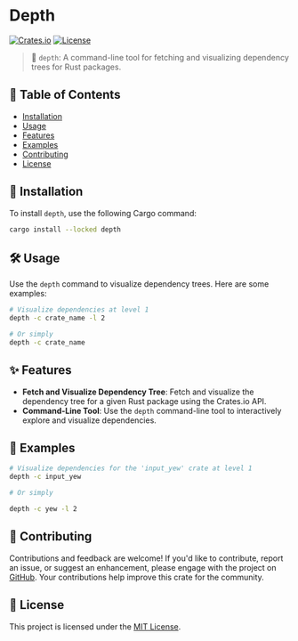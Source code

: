# Depth

[![Crates.io](https://img.shields.io/crates/v/depth.svg)](https://crates.io/crates/depth)
[![License](https://img.shields.io/crates/l/depth.svg)](https://opensource.org/licenses/MIT)

> 🚀 `depth`: A command-line tool for fetching and visualizing dependency trees for Rust packages.

## 📖 Table of Contents

- [Installation](#-installation)
- [Usage](#-usage)
- [Features](#-features)
- [Examples](#-examples)
- [Contributing](#-contributing)
- [License](#-license)

## 🚀 Installation

To install `depth`, use the following Cargo command:

```bash
cargo install --locked depth
```

## 🛠️ Usage

Use the `depth` command to visualize dependency trees. Here are some examples:

```bash
# Visualize dependencies at level 1
depth -c crate_name -l 2

# Or simply
depth -c crate_name
```

## ✨ Features

- **Fetch and Visualize Dependency Tree**: Fetch and visualize the dependency tree for a given Rust package using the Crates.io API.
- **Command-Line Tool**: Use the `depth` command-line tool to interactively explore and visualize dependencies.

## 🌟 Examples

```bash
# Visualize dependencies for the 'input_yew' crate at level 1
depth -c input_yew

# Or simply

depth -c yew -l 2
```

## 🤝 Contributing

Contributions and feedback are welcome! If you'd like to contribute, report an issue, or suggest an enhancement, please engage with the project on [GitHub](https://github.com/wiseaidev/depth).
Your contributions help improve this crate for the community.

## 📄 License

This project is licensed under the [MIT License](https://opensource.org/licenses/MIT).
